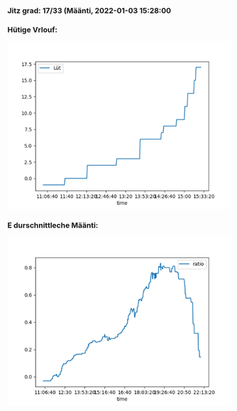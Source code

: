 ### Jitz grad: 17/33 (Määnti, 2022-01-03 15:28:00

### Hütige Vrlouf:
![Graph](Today.png)

### E durschnittleche Määnti:
![Graph](Määnti.png)